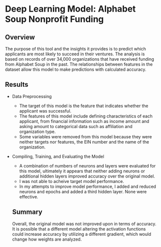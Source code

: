 # Deep Learning Model: Alphabet Soup Nonprofit Funding

## Overview
The purpose of this tool and the insights it provides is to predict which applicants are most likely to succeed in their ventures. The analysis is based on records of over 34,000 organizations that have received funding from Alphabet Soup in the past. The relationships between features in the dataset allow this model to make predictions with calculated accuracy. 

## Results
- Data Preprocessing
  - The target of this model is the feature that indicates whether the applicant was successful.
  - The features of this model include defining characteristics of each applicant, from financial information such as income amount and asking amount to categorical data such as affiliation and organization type.
  - Some variables were removed from this model because they were neither targets nor features, the EIN number and the name of the organization. 
- Compiling, Training, and Evaluating the Model
  - A combination of numbers of neurons and layers were evaluated for this model, ultimately it appears that neither adding neurons or additional hidden layers improved accuracy over the original model.
  - I was not able to acheive target model performance.
  - In my attempts to improve model performance, I added and reduced neurons and epochs and added a third hidden layer. None were effective.
 
  ## Summary
  Overall, the original model was not improved upon in terms of accuracy. It is possible that a different model altering the activation functions could increase accuracy by utilizing a different gradient, which would change how weights are analyzed. 
